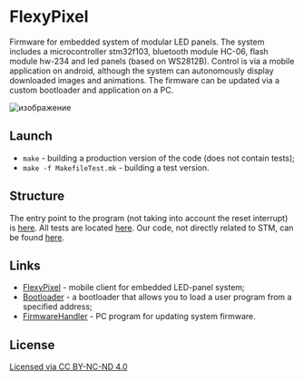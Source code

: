 # FlexyPixel

Firmware for embedded system of modular LED panels. The system includes a microcontroller stm32f103, bluetooth module HC-06, flash module hw-234 and led panels (based on WS2812B).
Control is via a mobile application on android, although the system can autonomously display downloaded images and animations. The firmware can be updated via a custom bootloader and application on a PC.


![изображение](https://github.com/user-attachments/assets/6e6d66ee-efe2-4804-a331-550d5400bed1)

## Launch
* ```make``` - building a production version of the code (does not contain tests);
* ```make -f MakefileTest.mk``` - building a test version.

## Structure

The entry point to the program (not taking into account the reset interrupt) is [here](https://github.com/MatveyMelnikov/FlexyPixel/blob/master/Core/Src/main.c). All tests are located [here](https://github.com/MatveyMelnikov/FlexyPixel/tree/master/Tests). Our code, not directly related to STM, can be found [here](https://github.com/MatveyMelnikov/FlexyPixel/tree/master/External).

## Links
* [FlexyPixel](https://github.com/alexp0111/FlexyPixel) - mobile client for embedded LED-panel system;
* [Bootloader](https://github.com/MatveyMelnikov/Bootloader) - a bootloader that allows you to load a user program from a specified address;
* [FirmwareHandler](https://github.com/MatveyMelnikov/FirmwareHandler) - PC program for updating system firmware.

## License

[Licensed via CC BY-NC-ND 4.0](https://creativecommons.org/licenses/by-nc-nd/4.0/)
